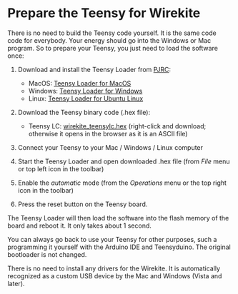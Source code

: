 # Prepare the Teensy for Wirekite

There is no need to build the Teensy code yourself. It is the same code code for everybody. Your energy should go into the Windows or Mac program. So to prepare your Teensy, you just need to load the software once:

1. Download and install the Teensy Loader from [PJRC](https://www.pjrc.com):
    - MacOS: [Teensy Loader for MacOS](https://www.pjrc.com/teensy/teensy.dmg)
    - Windows: [Teensy Loader for Windows](https://www.pjrc.com/teensy/teensy.exe)
    - Linux: [Teensy Loader for Ubuntu Linux](https://www.pjrc.com/teensy/loader_linux.html)

2. Download the Teensy binary code (.hex file):

    - Teensy LC: [wirekite_teensylc.hex](https://raw.githubusercontent.com/manuelbl/Wirekite/master/bin/wirekite_teensylc.hex) (right-click and download; otherwise it opens in the browser as it is an ASCII file)

3. Connect your Teensy to your Mac / Windows / Linux computer

4. Start the Teensy Loader and open downloaded .hex file (from *File* menu or top left icon in the toolbar)

5. Enable the *automatic* mode (from the *Operations* menu or the top right icon in the toolbar)

6. Press the reset button on the Teensy board.

The Teensy Loader will then load the software into the flash memory of the board and reboot it. It only takes about 1 second.

You can always go back to use your Teensy for other purposes, such a programming it yourself with the Arduino IDE and Teensyduino. The original bootloader is not changed.

There is no need to install any drivers for the Wirekite. It is automatically recognized as a custom USB device by the Mac and Windows (Vista and later).
